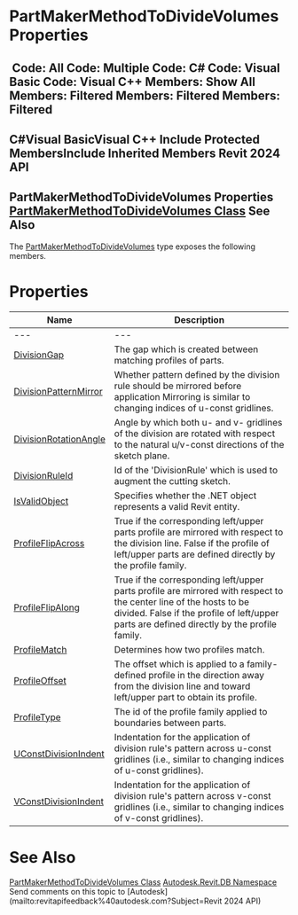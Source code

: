 # PartMakerMethodToDivideVolumes Properties

﻿
 Code: All Code: Multiple Code: C# Code: Visual Basic Code: Visual C++  Members: Show All Members: Filtered Members: Filtered Members: Filtered   
---  
C#Visual BasicVisual C++
Include Protected MembersInclude Inherited Members
Revit 2024 API  
---  
PartMakerMethodToDivideVolumes Properties  
[PartMakerMethodToDivideVolumes Class](611ca5f7-3ffb-6f83-3aaf-df4533038ed0.md "PartMakerMethodToDivideVolumes Class") See Also  
---  
The [PartMakerMethodToDivideVolumes](611ca5f7-3ffb-6f83-3aaf-df4533038ed0.md "PartMakerMethodToDivideVolumes Class") type exposes the following members.
# Properties
| Name | Description |
| --- | --- |
| --- | --- | --- |
| [DivisionGap](c4ca59b9-8b0a-a57c-5eff-e2e6ec71fb40.md "DivisionGap Property") | The gap which is created between matching profiles of parts. |
| [DivisionPatternMirror](097e121c-7a54-157c-9556-1f1ee1331216.md "DivisionPatternMirror Property") | Whether pattern defined by the division rule should be mirrored before application Mirroring is similar to changing indices of u-const gridlines. |
| [DivisionRotationAngle](d25dc463-5722-7434-05c7-4986b0a08d66.md "DivisionRotationAngle Property") | Angle by which both u- and v- gridlines of the division are rotated with respect to the natural u/v-const directions of the sketch plane. |
| [DivisionRuleId](fd62adc1-005d-59b9-cfde-ab413cc7d0f9.md "DivisionRuleId Property") | Id of the 'DivisionRule' which is used to augment the cutting sketch. |
| [IsValidObject](696ea72e-f7df-ff11-cb64-6416cadf9ca0.md "IsValidObject Property") | Specifies whether the .NET object represents a valid Revit entity. |
| [ProfileFlipAcross](97693c2b-8820-38af-d34d-284c4a8b0cf2.md "ProfileFlipAcross Property") | True if the corresponding left/upper parts profile are mirrored with respect to the division line. False if the profile of left/upper parts are defined directly by the profile family. |
| [ProfileFlipAlong](1444910d-3d51-3266-cdd4-0310bf763280.md "ProfileFlipAlong Property") | True if the corresponding left/upper parts profile are mirrored with respect to the center line of the hosts to be divided. False if the profile of left/upper parts are defined directly by the profile family. |
| [ProfileMatch](d942aaf3-8ad2-2c28-4f67-3c5252213b55.md "ProfileMatch Property") | Determines how two profiles match. |
| [ProfileOffset](a6acee14-128e-9508-e41b-73bb6dee0804.md "ProfileOffset Property") | The offset which is applied to a family-defined profile in the direction away from the division line and toward left/upper part to obtain its profile. |
| [ProfileType](34bd82bc-f067-f9f9-6aea-e5fc8990dbe7.md "ProfileType Property") | The id of the profile family applied to boundaries between parts. |
| [UConstDivisionIndent](338f115d-248d-3377-e43b-9169a72f6a05.md "UConstDivisionIndent Property") | Indentation for the application of division rule's pattern across u-const gridlines (i.e., similar to changing indices of u-const gridlines). |
| [VConstDivisionIndent](f4e7e5e1-9fce-34f0-7d1c-25c0b97f8012.md "VConstDivisionIndent Property") | Indentation for the application of division rule's pattern across v-const gridlines (i.e., similar to changing indices of v-const gridlines). |

# See Also
[PartMakerMethodToDivideVolumes Class](611ca5f7-3ffb-6f83-3aaf-df4533038ed0.md "PartMakerMethodToDivideVolumes Class")
[Autodesk.Revit.DB Namespace](87546ba7-461b-c646-cbb1-2cb8f5bff8b2.md "Autodesk.Revit.DB Namespace")
Send comments on this topic to [Autodesk](mailto:revitapifeedback%40autodesk.com?Subject=Revit 2024 API)